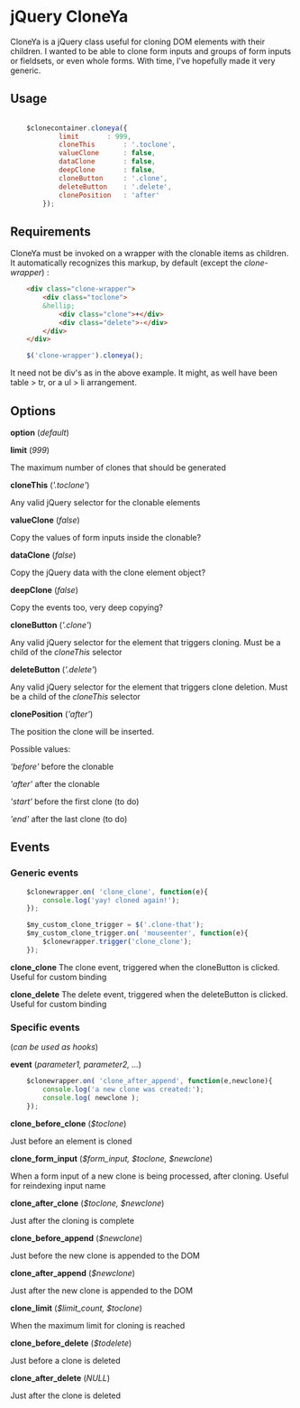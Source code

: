 # jQuery CloneYa


CloneYa is a jQuery class useful for cloning DOM elements with their children. I wanted to be able to clone form inputs and groups of form inputs or fieldsets, or even whole forms. With time, I've hopefully made it very generic.


## Usage


```javascript
	
	$clonecontainer.cloneya({
            limit		: 999,
            cloneThis		: '.toclone',
            valueClone		: false,
            dataClone		: false,
            deepClone		: false,
            cloneButton		: '.clone',
            deleteButton	: '.delete',
            clonePosition	: 'after'
        });
```


## Requirements


CloneYa must be invoked on a wrapper with the clonable items as children. It automatically recognizes this markup, by default (except the *clone-wrapper*) :


```html
	<div class="clone-wrapper">
		<div class="toclone">
		&hellip;
			<div class="clone">+</div>
			<div class="delete">-</div>
		</div>	
	</div>
```

```javascript
	$('clone-wrapper').cloneya();
```


It need not be div's as in the above example. It might, as well have been table &gt; tr, or a ul &gt; li arrangement. 

## Options

**option** (*default*)


**limit** (*999*)

The maximum number of clones that should be generated


**cloneThis** (*'.toclone'*)

Any valid jQuery selector for the clonable elements


**valueClone** (*false*)

Copy the values of form inputs inside the clonable?


**dataClone** (*false*)

Copy the jQuery data with the clone element object?


**deepClone** (*false*)

Copy the events too, very deep copying?


**cloneButton** (*'.clone'*)

Any valid jQuery selector for the element that triggers cloning. Must be a child of the *cloneThis* selector


**deleteButton** (*'.delete'*)

Any valid jQuery selector for the element that triggers clone deletion. Must be a child of the *cloneThis* selector

**clonePosition** (*'after'*)

The position the clone will be inserted.

Possible values:

*'before'* before the clonable

*'after'* after the clonable

*'start'* before the first clone (to do)

*'end'* after the last clone (to do)

## Events

### Generic events

```javascript
	$clonewrapper.on( 'clone_clone', function(e){
		console.log('yay! cloned again!');
	});
```
```javascript
	$my_custom_clone_trigger = $('.clone-that');
	$my_custom_clone_trigger.on( 'mouseenter', function(e){
		$clonewrapper.trigger('clone_clone');
	});
```
**clone_clone**
The clone event, triggered when the cloneButton is clicked. Useful for custom binding


**clone_delete**
The delete event, triggered when the deleteButton is clicked. Useful for custom binding


### Specific events

(*can be used as hooks*)

**event** (*parameter1, parameter2, &hellip;*)

```javascript
	$clonewrapper.on( 'clone_after_append', function(e,newclone){
		console.log('a new clone was created:');
		console.log( newclone );
	});
```


**clone_before_clone** (*$toclone*)

Just before an element is cloned


**clone_form_input** (*$form_input, $toclone, $newclone*)

When a form input of a new clone is being processed, after cloning. Useful for reindexing input name


**clone_after_clone** (*$toclone, $newclone*)

Just after the cloning is complete


**clone_before_append** (*$newclone*)

Just before the new clone is appended to the DOM


**clone_after_append** (*$newclone*)

Just after the new clone is appended to the DOM


**clone_limit** (*$limit_count, $toclone*)

When the maximum limit for cloning is reached


**clone_before_delete** (*$todelete*)

Just before a clone is deleted


**clone_after_delete** (*NULL*)

Just after the clone is deleted
